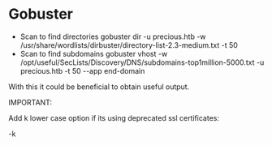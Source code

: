 # Gobuster

* Scan to find directories gobuster dir -u precious.htb -w /usr/share/wordlists/dirbuster/directory-list-2.3-medium.txt -t 50
* Scan to find subdomains gobuster vhost -w /opt/useful/SecLists/Discovery/DNS/subdomains-top1million-5000.txt -u precious.htb -t 50 --app end-domain

With this it could be beneficial to obtain useful output.

IMPORTANT:

Add k lower case option if its using deprecated ssl certificates:

\-k
